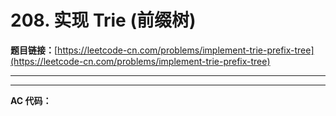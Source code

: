 # 208. 实现 Trie (前缀树)

**题目链接：**[https://leetcode-cn.com/problems/implement-trie-prefix-tree](https://leetcode-cn.com/problems/implement-trie-prefix-tree)

---

<Cards card="leetcode_208_implement-trie-prefix-tree"></Cards>

---

**AC 代码：**

```java

```